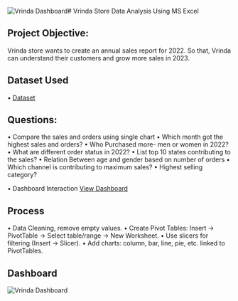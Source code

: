 ![Vrinda Dashboard ](https://github.com/user-attachments/assets/9e4a19f8-290e-4220-beb1-09653e5e35b0)# Vrinda Store Data Analysis Using MS Excel
## Project Objective:
Vrinda store wants to create an annual sales report for 2022. So that, Vrinda can understand their customers and grow more sales in 2023.

## Dataset Used
•	<a href="https://github.com/student-Neelam/Data-Analysis-Dashboard/blob/main/Vrinda%20Store%20Data%20Analysis.xlsx">Dataset</a>
## Questions:
•	Compare the sales and orders using single chart
•	Which month got the highest sales and orders?
•	Who Purchased more- men or women in 2022?
•	What are different order status in 2022?
•	List top 10 states contributing to the sales?
•	Relation Between age and gender based on number of orders
•	Which channel is contributing to maximum sales?
•	Highest selling category?

•	Dashboard Interaction <a href="https://github.com/student-Neelam/Data-Analysis-Dashboard/blob/main/Vrinda%20Dashboard%20.png">View Dashboard</a>

## Process
•	Data Cleaning, remove empty values.
• Create Pivot Tables: Insert → PivotTable → Select table/range → New Worksheet.
• Use slicers for filtering (Insert → Slicer).
• Add charts: column, bar, line, pie, etc. linked to PivotTables.

## Dashboard
![Vrinda Dashboard ](https://github.com/user-attachments/assets/98ac4d40-66b5-4c7c-8720-847359d5eb69)

